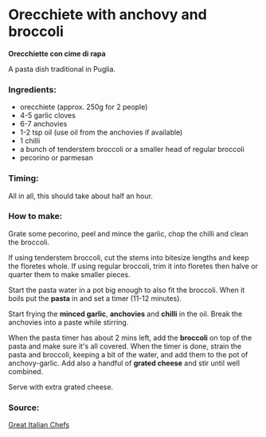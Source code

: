 # Orecchiete with anchovy and broccoli


**Orecchiette con cime di rapa**

A pasta dish traditional in Puglia.


### Ingredients:
* orecchiete (approx. 250g for 2 people)
* 4-5 garlic cloves
* 6-7 anchovies
* 1-2 tsp oil (use oil from the anchovies if available)
* 1 chilli
* a bunch of tenderstem broccoli or a smaller head of regular broccoli
* pecorino or parmesan


### Timing:

All in all, this should take about half an hour.


### How to make:

Grate some pecorino, peel and mince the garlic, chop the chilli and clean the broccoli.

If using tenderstem broccoli, cut the stems into bitesize lengths and keep the floretes whole. If using regular broccoli, trim it into floretes then halve or quarter them to make smaller pieces.

Start the pasta water in a pot big enough to also fit the broccoli. When it boils put the **pasta** in and set a timer (11-12 minutes).

Start frying the **minced garlic**, **anchovies** and **chilli** in the oil. Break the anchovies into a paste while stirring.

When the pasta timer has about 2 mins left, add the **broccoli** on top of the pasta and make sure it's all covered. When the timer is done, strain the pasta and broccoli, keeping a bit of the water, and add them to the pot of anchovy-garlic. Add also a handful of **grated cheese** and stir until well combined.

Serve with extra grated cheese.


### Source:

[Great Italian Chefs](https://www.greatitalianchefs.com/recipes/orecchiette-con-cime-di-rapa-recipe)
